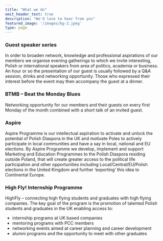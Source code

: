 ```yaml
---
title: "What we do"
omit_header_text: true
description: "We'd love to hear from you"
featured_image: '/images/bg-2.jpeg'
type: page
---
```


### Guest speaker series

In order to broaden network, knowledge and professional aspirations of our members we organise evening gatherings to which we invite interesting, Polish or international speakers from area of politics, academia or business. An hour or so the presentation of our guest is usually followed by a Q&A session, drinks and networking opportunity. Those who expressed their interest before the event may then accompany the guest at a dinner.

### BTMB – Beat the Monday Blues

Networking opportunity for our members and their guests on every first Monday of the month combined with a short talk of an invited guest.

### Aspire

Aspire Programme is our intellectual aspiration to activate and unlock the potential of Polish Diaspora in the UK and motivate Poles to actively participate in local communities and have a say in local, national and EU elections.
By Aspire Programme we develop, implement and support Marketing and Education Programmes to the Polish Diaspora residing outside Poland, that will create greater access to the political life participation and other opportunities including Local/Central/EU/Polish elections in the United Kingdom and further ‘exporting’ this idea to Continental Europe.

### High Fly! Internship Programme

HighFly – connecting high flying students and graduates with high flying companies.
The key goal of the program is the promotion of talented Polish students and graduates in the UK enabling access to:
- internship programs at UK based companies
- mentoring programs with PCC members
- networking events aimed at career planning and career development
- alumni programs and the opportunity to meet with other graduates
